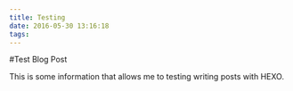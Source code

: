 ```yaml
---
title: Testing
date: 2016-05-30 13:16:18
tags:
---
```


#Test Blog Post

This is some information that allows me to testing writing posts with HEXO.
